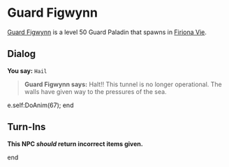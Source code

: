 # Guard Figwynn



[Guard Figwynn](/npc/84135) is a level 50 Guard Paladin that spawns in [Firiona Vie](/zone/84).



## Dialog

**You say:** `Hail`



>**Guard Figwynn says:** Halt!!  This tunnel is no longer operational.  The walls have given way to the pressures of the sea.


e.self:DoAnim(67);
end



## Turn-Ins



**This NPC *should* return incorrect items given.**

end